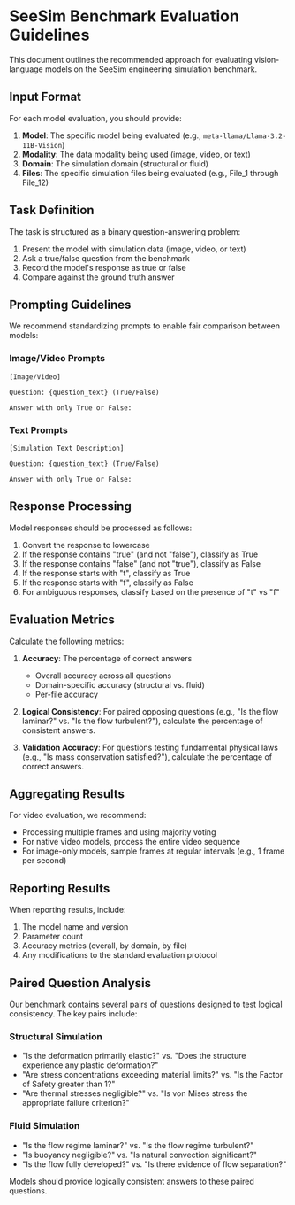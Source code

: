 # SeeSim Benchmark Evaluation Guidelines

This document outlines the recommended approach for evaluating vision-language models on the SeeSim engineering simulation benchmark.

## Input Format

For each model evaluation, you should provide:

1. **Model**: The specific model being evaluated (e.g., `meta-llama/Llama-3.2-11B-Vision`)
2. **Modality**: The data modality being used (image, video, or text)
3. **Domain**: The simulation domain (structural or fluid)
4. **Files**: The specific simulation files being evaluated (e.g., File_1 through File_12)

## Task Definition

The task is structured as a binary question-answering problem:

1. Present the model with simulation data (image, video, or text)
2. Ask a true/false question from the benchmark
3. Record the model's response as true or false
4. Compare against the ground truth answer

## Prompting Guidelines

We recommend standardizing prompts to enable fair comparison between models:

### Image/Video Prompts

```
[Image/Video]

Question: {question_text} (True/False)

Answer with only True or False:
```

### Text Prompts

```
[Simulation Text Description]

Question: {question_text} (True/False)

Answer with only True or False:
```

## Response Processing

Model responses should be processed as follows:

1. Convert the response to lowercase
2. If the response contains "true" (and not "false"), classify as True
3. If the response contains "false" (and not "true"), classify as False
4. If the response starts with "t", classify as True
5. If the response starts with "f", classify as False
6. For ambiguous responses, classify based on the presence of "t" vs "f"

## Evaluation Metrics

Calculate the following metrics:

1. **Accuracy**: The percentage of correct answers
   - Overall accuracy across all questions
   - Domain-specific accuracy (structural vs. fluid)
   - Per-file accuracy

2. **Logical Consistency**: For paired opposing questions (e.g., "Is the flow laminar?" vs. "Is the flow turbulent?"), calculate the percentage of consistent answers.

3. **Validation Accuracy**: For questions testing fundamental physical laws (e.g., "Is mass conservation satisfied?"), calculate the percentage of correct answers.

## Aggregating Results

For video evaluation, we recommend:
- Processing multiple frames and using majority voting
- For native video models, process the entire video sequence
- For image-only models, sample frames at regular intervals (e.g., 1 frame per second)

## Reporting Results

When reporting results, include:
1. The model name and version
2. Parameter count
3. Accuracy metrics (overall, by domain, by file)
4. Any modifications to the standard evaluation protocol

## Paired Question Analysis

Our benchmark contains several pairs of questions designed to test logical consistency. The key pairs include:

### Structural Simulation
- "Is the deformation primarily elastic?" vs. "Does the structure experience any plastic deformation?"
- "Are stress concentrations exceeding material limits?" vs. "Is the Factor of Safety greater than 1?"
- "Are thermal stresses negligible?" vs. "Is von Mises stress the appropriate failure criterion?"

### Fluid Simulation
- "Is the flow regime laminar?" vs. "Is the flow regime turbulent?"
- "Is buoyancy negligible?" vs. "Is natural convection significant?"
- "Is the flow fully developed?" vs. "Is there evidence of flow separation?"

Models should provide logically consistent answers to these paired questions.
